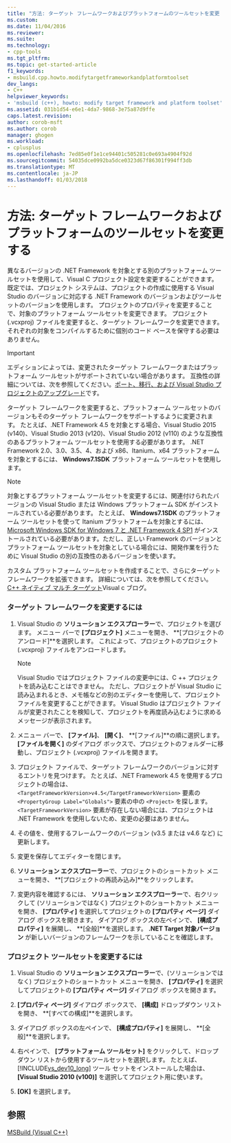 ```yaml
---
title: "方法: ターゲット フレームワークおよびプラットフォームのツールセットを変更 |Microsoft ドキュメント"
ms.custom: 
ms.date: 11/04/2016
ms.reviewer: 
ms.suite: 
ms.technology:
- cpp-tools
ms.tgt_pltfrm: 
ms.topic: get-started-article
f1_keywords:
- msbuild.cpp.howto.modifytargetframeworkandplatformtoolset
dev_langs:
- C++
helpviewer_keywords:
- 'msbuild (c++), howto: modify target framework and platform toolset'
ms.assetid: 031b1d54-e6e1-4da7-9868-3e75a87d9ffe
caps.latest.revision: 
author: corob-msft
ms.author: corob
manager: ghogen
ms.workload:
- cplusplus
ms.openlocfilehash: 7ed85e0f1e1ce94401c505281c0e693a4904f92d
ms.sourcegitcommit: 54035dce0992ba5dce0323d67f86301f994ff3db
ms.translationtype: MT
ms.contentlocale: ja-JP
ms.lasthandoff: 01/03/2018
---
```

# <a name="how-to-modify-the-target-framework-and-platform-toolset"></a>方法: ターゲット フレームワークおよびプラットフォームのツールセットを変更する
異なるバージョンの .NET Framework を対象とする別のプラットフォーム ツールセットを使用して、Visual C プロジェクト設定を変更することができます。 既定では、プロジェクト システムは、プロジェクトの作成に使用する Visual Studio のバージョンに対応する .NET Framework のバージョンおよびツールセットのバージョンを使用します。 プロジェクトのプロパティを変更することで、対象のプラットフォーム ツールセットを変更できます。 プロジェクト (.vcxproj) ファイルを変更すると、ターゲット フレームワークを変更できます。 それぞれの対象をコンパイルするために個別のコード ベースを保守する必要はありません。  
  
> [!IMPORTANT]
>  エディションによっては、変更されたターゲット フレームワークまたはプラットフォーム ツールセットがサポートされていない場合があります。 互換性の詳細については、次を参照してください。[ポート、移行、および Visual Studio プロジェクトのアップグレード](/visualstudio/porting/port-migrate-and-upgrade-visual-studio-projects)です。  
  
 ターゲット フレームワークを変更すると、プラットフォーム ツールセットのバージョンもそのターゲット フレームワークをサポートするように変更されます。 たとえば、.NET Framework 4.5 を対象とする場合、Visual Studio 2015 (v140)、Visual Studio 2013 (v120)、Visual Studio 2012 (v110) のような互換性のあるプラットフォーム ツールセットを使用する必要があります。 .NET Framework 2.0、3.0、3.5、4、および x86、Itanium、x64 プラットフォームを対象とするには、 **Windows7.1SDK** プラットフォーム ツールセットを使用します。  
  
> [!NOTE]
>  対象とするプラットフォーム ツールセットを変更するには、関連付けられたバージョンの Visual Studio または Windows プラットフォーム SDK がインストールされている必要があります。 たとえば、 **Windows7.1SDK** のプラットフォーム ツールセットを使って Itanium プラットフォームを対象とするには、 [Microsoft Windows SDK for Windows 7 と .NET Framework 4 SP1](http://www.microsoft.com/download/details.aspx?id=8279) がインストールされている必要があります。ただし、正しい Framework のバージョンとプラットフォーム ツールセットを対象としている場合には、開発作業を行うために Visual Studio の別の互換性のあるバージョンを使います。  
  
 カスタム プラットフォーム ツールセットを作成することで、さらにターゲット フレームワークを拡張できます。 詳細については、次を参照してください。 [C++ ネイティブ マルチ ターゲット](http://go.microsoft.com/fwlink/p/?linkid=196619)Visual c ブログ。  
  
### <a name="to-change-the-target-framework"></a>ターゲット フレームワークを変更するには  
  
1.  Visual Studio の **ソリューション エクスプローラー**で、プロジェクトを選びます。 メニュー バーで **[プロジェクト]** メニューを開き、 **[プロジェクトのアンロード]**を選択します。 これによって、プロジェクトのプロジェクト (.vcxproj) ファイルをアンロードします。  
  
    > [!NOTE]
    >  Visual Studio ではプロジェクト ファイルの変更中には、C ++ プロジェクトを読み込むことはできません。 ただし、プロジェクトが Visual Studio に読み込まれるとき、メモ帳などの別のエディターを使用して、プロジェクト ファイルを変更することができます。 Visual Studio はプロジェクト ファイルが変更されたことを検知して、プロジェクトを再度読み込むように求めるメッセージが表示されます。  
  
2.  メニュー バーで、 **[ファイル]**、 **[開く]**、 **[ファイル]**の順に選択します。 **[ファイルを開く]** のダイアログ ボックスで、プロジェクトのフォルダーに移動し、プロジェクト (.vcxproj) ファイルを開きます。  
  
3.  プロジェクト ファイルで、ターゲット フレームワークのバージョンに対するエントリを見つけます。 たとえば、.NET Framework 4.5 を使用するプロジェクトの場合は、 `<TargetFrameworkVersion>v4.5</TargetFrameworkVersion>` 要素の `<PropertyGroup Label="Globals">` 要素の中の `<Project>` を探します。 `<TargetFrameworkVersion>` 要素が存在しない場合には、プロジェクトは .NET Framework を使用しないため、変更の必要はありません。  
  
4.  その値を、使用するフレームワークのバージョン (v3.5 または v4.6 など) に更新します。  
  
5.  変更を保存してエディターを閉じます。  
  
6.  **ソリューション エクスプローラー**で、プロジェクトのショートカット メニューを開き、 **[プロジェクトの再読み込み]**をクリックします。  
  
7.  変更内容を確認するには、 **ソリューション エクスプローラー**で、右クリックして (ソリューションではなく) プロジェクトのショートカット メニューを開き、 **[プロパティ]** を選択してプロジェクトの **[プロパティ ページ]** ダイアログ ボックスを開きます。 ダイアログ ボックスの左ペインで、 **[構成プロパティ]** を展開し、 **[全般]**を選択します。 **.NET Target 対象バージョン** が新しいバージョンのフレームワークを示していることを確認します。  
  
### <a name="to-change-the-project-toolset"></a>プロジェクト ツールセットを変更するには  
  
1.  Visual Studio の **ソリューション エクスプローラー**で、(ソリューションではなく) プロジェクトのショートカット メニューを開き、 **[プロパティ]** を選択してプロジェクトの **[プロパティ ページ]** ダイアログ ボックスを開きます。  
  
2.  **[プロパティ ページ]** ダイアログ ボックスで、 **[構成]** ドロップダウン リストを開き、 **[すべての構成]**を選択します。  
  
3.  ダイアログ ボックスの左ペインで、 **[構成プロパティ]** を展開し、 **[全般]**を選択します。  
  
4.  右ペインで、 **[プラットフォーム ツールセット]** をクリックして、ドロップダウン リストから使用するツールセットを選択します。 たとえば、 [!INCLUDE[vs_dev10_long](../build/includes/vs_dev10_long_md.md)] ツール セットをインストールした場合は、 **[Visual Studio 2010 (v100)]** を選択してプロジェクト用に使います。  
  
5.  **[OK]** を選択します。  
  
## <a name="see-also"></a>参照  
 [MSBuild (Visual C++)](../build/msbuild-visual-cpp.md)